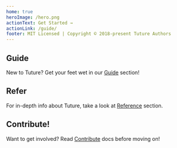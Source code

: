 ```yaml
---
home: true
heroImage: /hero.png
actionText: Get Started →
actionLink: /guide/
footer: MIT Licensed | Copyright © 2018-present Tuture Authors
---
```


<div class="features">
  <div class="feature">
    <h2>Guide</h2>
    <p>New to Tuture? Get your feet wet in our <a href="/guide/">Guide</a> section!</p>
  </div>
  <div class="feature">
    <h2>Refer</h2>
    <p>For in-depth info about Tuture, take a look at <a href="/reference/">Reference</a> section.</p>
  </div>
  <div class="feature">
    <h2>Contribute!</h2>
    <p>Want to get involved? Read <a href="/contribute/">Contribute</a> docs before moving on!</p>
  </div>
</div>
